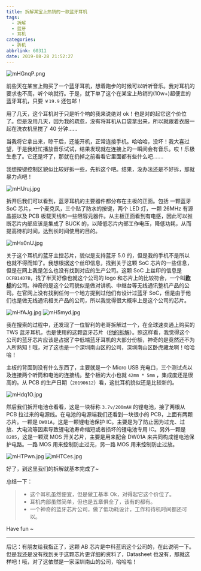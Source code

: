 ```yaml
---
title: 拆解某宝上热销的一款蓝牙耳机
tags:
  - 拆解
  - 蓝牙
  - 耳机
categories:
  - 拆机
abbrlink: 60311
date: 2019-08-28 21:52:27
---
```


![mHGnqP.png](https://s2.ax1x.com/2019/08/28/mHGnqP.png)

前些天在某宝上购买了一个蓝牙耳机，想着跑步的时候可以听听音乐。我对耳机的要求也不高，听个响就行。于是，就下单了这个在某宝上热销的(10w+)超便宜的蓝牙耳机，只要 `￥19.9` 还包邮！

用了几天，这个耳机对于只是听个响的我来说绝对 ok！也是对的起它这个价位了。但是没用几天，因为我的疏忽，没有将耳机从口袋拿出来，所以就跟着衣服一起在洗衣机里搅了 40 分钟......

<!-- more -->

当我将它拿出来，晾干后，还能开机，正常连接手机。哈哈哈，没坏！我大喜过望，于是我赶忙播放音乐试试，结果发现就在连接上的一瞬间会有音乐。哎！乐极生悲了。它还是坏了，那就在扔掉之前看看它里面都有些什么吧.......


我想按键控制区貌似比较好拆一些，先拆这个吧。结果，没办法还是不好拆，那就暴力点吧！

![mHUruj.jpg](https://s2.ax1x.com/2019/08/28/mHUruj.jpg)

拆开后我们可以看到，蓝牙耳机的主要器件都分布在主板的正面。包括 一颗蓝牙 SoC 芯片，一个麦克风，三个贴了防水的按键，两个 LED 灯，一颗 26MHz 有源晶振以及 PCB 板载天线和一些阻容元器件。从主板正面看到有电感，因此可以推断芯片内部应该是集成了 BUCK 的，以降低芯片内部工作电压，降低功耗，从而提高待机时间，达到长时间使用的目的。

![mHs0nU.jpg](https://s2.ax1x.com/2019/08/28/mHs0nU.jpg)

关于这个耳机的蓝牙主控芯片，貌似是支持蓝牙 5.0 的，但是我的手机不是所以也就不得而知了。我想根据这个丝印信息，找到关于这颗 SoC 芯片的一些信息，但是在网上我是怎么也没有找到对应的生产公司。这颗 SoC 上丝印的信息是 `DCFB14D7B`，找了半天好像也就这个公司的 logo 和芯片上的比较符合，一个叫[**欧标**](http://www.abell.net.cn/)的公司。神奇的是这个公司貌似是做对讲机、中继台等无线通讯整机产品的公司。在官网上没有找到任何一个地方提到过他们有设计过蓝牙 SoC，但是由于他们也是做无线通讯相关产品的公司，所以我觉得很大概率上是这个公司的芯片。

![mHfAJg.jpg](https://s2.ax1x.com/2019/08/28/mHfAJg.jpg)
![mH5myd.jpg](https://s2.ax1x.com/2019/08/28/mH5myd.jpg)

我在搜索的过程中，还发现了一位智利的老哥拆解过一个，在全球速卖通上购买的 TWS 蓝牙耳机，也是使用的这颗蓝牙芯片（[他的拆解](http://blog.victroniko.cl/blog/post/teardown-bluetooth-tws-t012-es)）。照这样看，我觉得这个公司的蓝牙芯片应该是占据了中低端蓝牙耳机的大部分份额，神奇的是竟然还不为人所熟知！哦，对了这也是一个深圳南山区的公司，深圳南山区卧虎藏龙啊！哈哈哈！

主板的背面到没有什么东西了，主要就是一个 Micro USB 充电口，三个测试点以及连接两个听筒和电池的连接线。整个板的大小也就 `42mm * 5mm` ，集成度还是很高的。从 PCB 的生产日期（`20190612`）看，这批耳机貌似还是比较新的。

![mHdq1O.jpg](https://s2.ax1x.com/2019/08/28/mHdq1O.jpg)

然后我们拆开电池仓看看，这是一块标称 `3.7v/200mAH` 的锂电池，接了两根从 PCB 拉过来的电源线。在电池的电源端我们还看到一块很小的 PCB，上面有两颗芯片。一颗是 `DW01A`，这是一颗锂电池保护 IC。主要是为了防止因为过充、过放、大电流等因素导致锂电池寿命缩短或者损坏的锂电池专用 IC。另外一颗是 `8205`，这是一颗双 MOS 开关芯片，主要是用来配合 DW01A 来共同构成锂电池保护电路。一路 MOS 用来控制防止过充，另一路 MOS 用来控制防止过放。

![mHTPwn.jpg](https://s2.ax1x.com/2019/08/29/mHTPwn.jpg)
![mHTCes.jpg](https://s2.ax1x.com/2019/08/29/mHTCes.jpg)


好了，到这里我们的拆解就基本完成了~ 

总结一下：
> - 这个耳机虽然便宜，但是做工基本 Ok，对得起它这个价位了。
> - 耳机内部虽然简单，但也是五章俱全了，该有的都有。
> - 一个神奇的蓝牙芯片公司，做了低功耗设计，工作和待机时间都还可以。

Have fun ~

------------------------------------------------------------------
后记：有朋友给我指正了，这颗 AB 芯片是中科蓝讯这个公司的，在此说明一下。但是我还是没有找到关于这颗芯片更详细的资料了，Datasheet 也没有，那就这样吧！哦，对了这依然是一家深圳南山的公司，哈哈哈！

